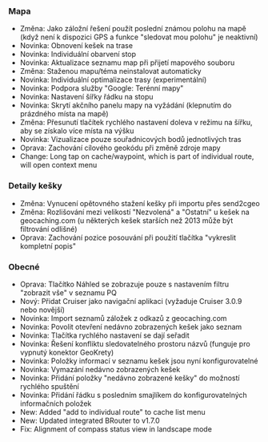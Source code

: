 ### Mapa
- Změna: Jako záložní řešení použít poslední známou polohu na mapě (když není k dispozici GPS a funkce "sledovat mou polohu" je neaktivní)
- Novinka: Obnovení kešek na trase
- Novinka: Individuální obarvení stop
- Novinka: Aktualizace seznamu map při přijetí mapového souboru
- Změna: Staženou mapu/téma neinstalovat automaticky
- Novinka: Individuální optimalizace trasy (experimentální)
- Novinka: Podpora služby "Google: Terénní mapy"
- Novinka: Nastavení šířky řádku na stopu
- Novinka: Skrytí akčního panelu mapy na vyžádání (klepnutím do prázdného místa na mapě)
- Změna: Přesunutí tlačítek rychlého nastavení doleva v režimu na šířku, aby se získalo více místa na výšku
- Novinka: Vizualizace pouze souřadnicových bodů jednotlivých tras
- Oprava: Zachování cílového geokódu při změně zdroje mapy
- Change: Long tap on cache/waypoint, which is part of individual route, will open context menu

### Detaily kešky
- Změna: Vynucení opětovného stažení kešky při importu přes send2cgeo
- Změna: Rozlišování mezi velikostí "Nezvolená" a "Ostatní" u kešek na geocaching.com (u některých kešek starších než 2013 může být filtrování odlišné)
- Oprava: Zachování pozice posouvání při použití tlačítka "vykreslit kompletní popis"

### Obecné
- Oprava: Tlačítko Náhled se zobrazuje pouze s nastavením filtru "zobrazit vše" v seznamu PQ
- Nový: Přidat Cruiser jako navigační aplikaci (vyžaduje Cruiser 3.0.9 nebo novější)
- Novinka: Import seznamů záložek z odkazů z geocaching.com
- Novinka: Povolit otevření nedávno zobrazených kešek jako seznam
- Novinka: Tlačítka rychlého nastavení se dají seřadit
- Novinka: Řešení konfliktu sledovatelného prostoru názvů (funguje pro vypnutý konektor GeoKrety)
- Novinka: Položky informací v seznamu kešek jsou nyní konfigurovatelné
- Novinka: Vymazání nedávno zobrazených kešek
- Novinka: Přidání položky "nedávno zobrazené kešky" do možností rychlého spuštění
- Novinka: Přidání řádku s posledním smajlíkem do konfigurovatelných informačních položek
- New: Added "add to individual route" to cache list menu
- New: Updated integrated BRouter to v1.7.0
- Fix: Alignment of compass status view in landscape mode
